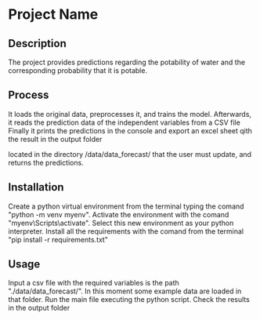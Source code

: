 # Project Name

## Description
The project provides predictions regarding the potability of water and the corresponding probability that it is potable.

## Process
It loads the original data, preprocesses it, and trains the model.
Afterwards, it reads the prediction data of the independent variables from a CSV file
Finally it prints the predictions in the console and export an excel sheet qith the result in the output folder 

located in the directory /data/data_forecast/ that the user must update, and returns the predictions.

## Installation
Create a python virtual environment from the terminal typing the comand "python -m venv myenv".
Activate the environment with the comand "myenv\Scripts\activate".
Select this new environment as your python interpreter.
Install all the requirements with the comand from the terminal "pip install -r requirements.txt"

## Usage
Input a csv file with the required variables is the path "./data/data_forecast/". 
In this moment some example data are loaded in that folder.
Run the  main file executing the python script.
Check the results in the output folder
